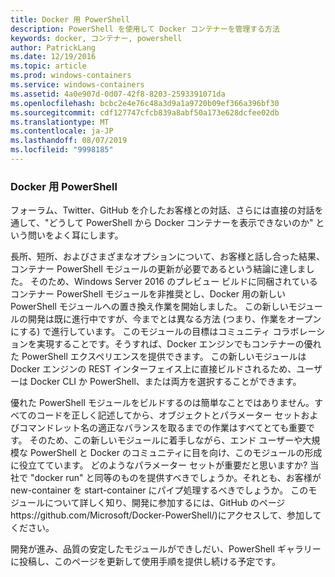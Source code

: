 ```yaml
---
title: Docker 用 PowerShell
description: PowerShell を使用して Docker コンテナーを管理する方法
keywords: docker, コンテナー, powershell
author: PatrickLang
ms.date: 12/19/2016
ms.topic: article
ms.prod: windows-containers
ms.service: windows-containers
ms.assetid: 4a0e907d-0d07-42f8-8203-2593391071da
ms.openlocfilehash: bcbc2e4e76c48a3d9a1a9720b09ef366a396bf30
ms.sourcegitcommit: cdf127747cfcb839a8abf50a173e628dcfee02db
ms.translationtype: MT
ms.contentlocale: ja-JP
ms.lasthandoff: 08/07/2019
ms.locfileid: "9998185"
---
```

### <a name="powershell-for-docker"></a>Docker 用 PowerShell

フォーラム、Twitter、GitHub を介したお客様との対話、さらには直接の対話を通して、"どうして PowerShell から Docker コンテナーを表示できないのか" という問いをよく耳にします。 

長所、短所、およびさまざまなオプションについて、お客様と話し合った結果、コンテナー PowerShell モジュールの更新が必要であるという結論に達しました。 そのため、Windows Server 2016 のプレビュー ビルドに同梱されているコンテナー PowerShell モジュールを非推奨とし、Docker 用の新しい PowerShell モジュールへの置き換え作業を開始しました。  この新しいモジュールの開発は既に進行中ですが、今までとは異なる方法 (つまり、作業をオープンにする) で進行しています。  このモジュールの目標はコミュニティ コラボレーションを実現することです。そうすれば、Docker エンジンでもコンテナーの優れた PowerShell エクスペリエンスを提供できます。  この新しいモジュールは Docker エンジンの REST インターフェイス上に直接ビルドされるため、ユーザーは Docker CLI か PowerShell、または両方を選択することができます。

優れた PowerShell モジュールをビルドするのは簡単なことではありません。すべてのコードを正しく記述してから、オブジェクトとパラメーター セットおよびコマンドレット名の適正なバランスを取るまでの作業はすべてとても重要です。  そのため、この新しいモジュールに着手しながら、エンド ユーザーや大規模な PowerShell と Docker のコミュニティに目を向け、このモジュールの形成に役立てています。  どのようなパラメーター セットが重要だと思いますか?  当社で "docker run" と同等のものを提供すべきでしょうか。それとも、お客様が new-container を start-container にパイプ処理するべきでしょうか。  このモジュールについて詳しく知り、開発に参加するには、GitHub のページhttps://github.com/Microsoft/Docker-PowerShell/)にアクセスして、参加してください。

開発が進み、品質の安定したモジュールができしだい、PowerShell ギャラリーに投稿し、このページを更新して使用手順を提供し続ける予定です。
